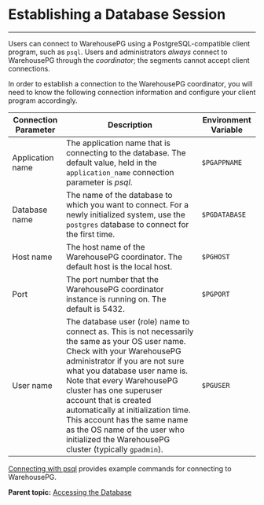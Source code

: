 # Establishing a Database Session
---

Users can connect to WarehousePG using a PostgreSQL-compatible client program, such as `psql`. Users and administrators *always* connect to WarehousePG through the *coordinator*; the segments cannot accept client connections.

In order to establish a connection to the WarehousePG coordinator, you will need to know the following connection information and configure your client program accordingly.

|Connection Parameter|Description|Environment Variable|
|--------------------|-----------|--------------------|
|Application name|The application name that is connecting to the database. The default value, held in the `application_name` connection parameter is *psql*.|`$PGAPPNAME`|
|Database name|The name of the database to which you want to connect. For a newly initialized system, use the `postgres` database to connect for the first time.|`$PGDATABASE`|
|Host name|The host name of the WarehousePG coordinator. The default host is the local host.|`$PGHOST`|
|Port|The port number that the WarehousePG coordinator instance is running on. The default is 5432.|`$PGPORT`|
|User name|The database user \(role\) name to connect as. This is not necessarily the same as your OS user name. Check with your WarehousePG administrator if you are not sure what you database user name is. Note that every WarehousePG cluster has one superuser account that is created automatically at initialization time. This account has the same name as the OS name of the user who initialized the WarehousePG cluster \(typically `gpadmin`\).|`$PGUSER`|

[Connecting with psql](connecting-with-psql.html) provides example commands for connecting to WarehousePG.

**Parent topic:** [Accessing the Database](accessing-the-database.html)


